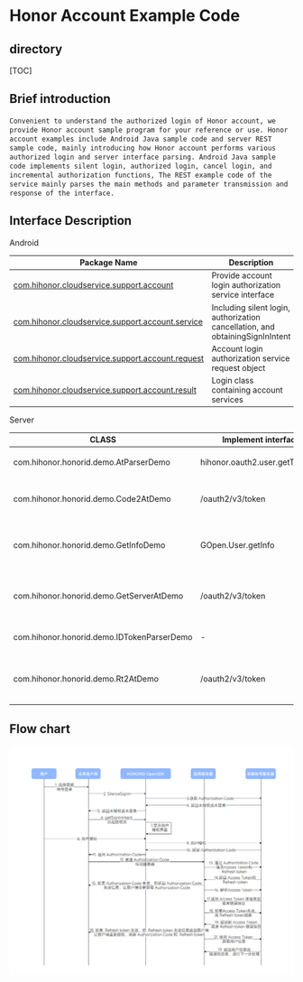 # Honor Account Example Code

## directory

[TOC]

## Brief introduction

```
Convenient to understand the authorized login of Honor account, we provide Honor account sample program for your reference or use. Honor account examples include Android Java sample code and server REST sample code, mainly introducing how Honor account performs various authorized login and server interface parsing. Android Java sample code implements silent login, authorized login, cancel login, and incremental authorization functions, The REST example code of the service mainly parses the main methods and parameter transmission and response of the interface.
```

## Interface Description

Android

| Package Name                                                 | Description                                                  |
| ------------------------------------------------------------ | ------------------------------------------------------------ |
| [com.hihonor.cloudservice.support.account](https://developer.hihonor.com/cn/kitdoc?category=基础服务&kitId=11001&navigation=ref&docId=com.hihonor.cloudservice.support.account/HonorIdSignInManager.md) | Provide account login authorization service interface        |
| [com.hihonor.cloudservice.support.account.service](https://developer.hihonor.com/cn/kitdoc?category=基础服务&kitId=11001&navigation=ref&docId=com.hihonor.cloudservice.support.account.service/HonorIDSignInService.md) | Including silent login, authorization cancellation, and obtainingSignInIntent |
| [com.hihonor.cloudservice.support.account.request](https://developer.hihonor.com/cn/kitdoc?category=基础服务&kitId=11001&navigation=ref&docId=com.hihonor.cloudservice.support.account.request/SignInOptions.md) | Account login authorization service request object           |
| [com.hihonor.cloudservice.support.account.result](https://developer.hihonor.com/cn/kitdoc?category=基础服务&kitId=11001&navigation=ref&docId=com.hihonor.cloudservice.support.account.result/SignInAccountInfo.md) | Login class containing account services                      |

Server

| CLASS                                      | Implement interfaces             | describe                             |
| ------------------------------------------ | -------------------------------- | ------------------------------------ |
| com.hihonor.honorid.demo.AtParserDemo      | hihonor.oauth2.user.getTokenInfo | analysis Access Token                |
| com.hihonor.honorid.demo.Code2AtDemo       | /oauth2/v3/token                 | Code change Access Token             |
| com.hihonor.honorid.demo.GetInfoDemo       | GOpen.User.getInfo               | Access Token Obtain user information |
| com.hihonor.honorid.demo.GetServerAtDemo   | /oauth2/v3/token                 | Get application level Access Token   |
| com.hihonor.honorid.demo.IDTokenParserDemo | -                                | Local parsing ID Token               |
| com.hihonor.honorid.demo.Rt2AtDemo         | /oauth2/v3/token                 | Refresh Token refresh Access Token   |

## Flow chart

![image](image/image.webp)